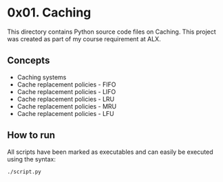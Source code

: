 # 0x01. Caching
This directory contains Python source code files on Caching. This project was created as part of my course requirement at ALX.

## Concepts
* Caching systems
* Cache replacement policies - FIFO
* Cache replacement policies - LIFO
* Cache replacement policies - LRU
* Cache replacement policies - MRU
* Cache replacement policies - LFU

## How to run
All scripts have been marked as executables and can easily be executed using the syntax:

`./script.py`
